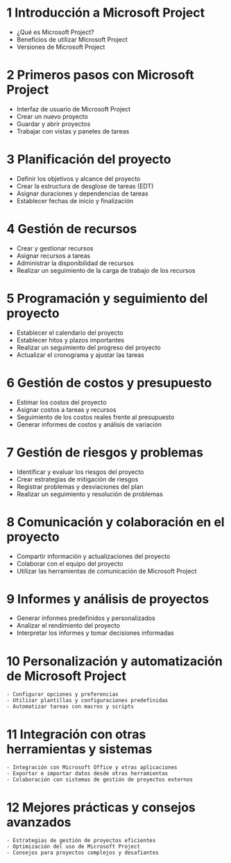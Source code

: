 # 1 Introducción a Microsoft Project
-  ¿Qué es Microsoft Project?
-  Beneficios de utilizar Microsoft Project
-  Versiones de Microsoft Project

# 2 Primeros pasos con Microsoft Project
-  Interfaz de usuario de Microsoft Project
-  Crear un nuevo proyecto
-  Guardar y abrir proyectos
-  Trabajar con vistas y paneles de tareas

# 3 Planificación del proyecto
-  Definir los objetivos y alcance del proyecto
-  Crear la estructura de desglose de tareas (EDT)
-  Asignar duraciones y dependencias de tareas
-  Establecer fechas de inicio y finalización

# 4 Gestión de recursos
-  Crear y gestionar recursos
-  Asignar recursos a tareas
-  Administrar la disponibilidad de recursos
-  Realizar un seguimiento de la carga de trabajo de los recursos

# 5 Programación y seguimiento del proyecto
-  Establecer el calendario del proyecto
-  Establecer hitos y plazos importantes
-  Realizar un seguimiento del progreso del proyecto
-  Actualizar el cronograma y ajustar las tareas

# 6 Gestión de costos y presupuesto
-  Estimar los costos del proyecto
-  Asignar costos a tareas y recursos
-  Seguimiento de los costos reales frente al presupuesto
-  Generar informes de costos y análisis de variación

# 7 Gestión de riesgos y problemas
-  Identificar y evaluar los riesgos del proyecto
-  Crear estrategias de mitigación de riesgos
-  Registrar problemas y desviaciones del plan
-  Realizar un seguimiento y resolución de problemas

# 8 Comunicación y colaboración en el proyecto
-  Compartir información y actualizaciones del proyecto
-  Colaborar con el equipo del proyecto
-  Utilizar las herramientas de comunicación de Microsoft Project

# 9 Informes y análisis de proyectos
-  Generar informes predefinidos y personalizados
-  Analizar el rendimiento del proyecto
-  Interpretar los informes y tomar decisiones informadas

# 10 Personalización y automatización de Microsoft Project
    - Configurar opciones y preferencias
    - Utilizar plantillas y configuraciones predefinidas
    - Automatizar tareas con macros y scripts

# 11 Integración con otras herramientas y sistemas
    - Integración con Microsoft Office y otras aplicaciones
    - Exportar e importar datos desde otras herramientas
    - Colaboración con sistemas de gestión de proyectos externos

# 12 Mejores prácticas y consejos avanzados
    - Estrategias de gestión de proyectos eficientes
    - Optimización del uso de Microsoft Project
    - Consejos para proyectos complejos y desafiantes
